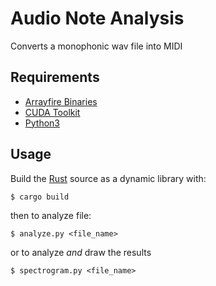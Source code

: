 # Audio Note Analysis

Converts a monophonic wav file into MIDI

## Requirements

  - [Arrayfire Binaries]
  - [CUDA Toolkit]
  - [Python3]

## Usage

Build the [Rust] source as a dynamic library with:
```ssh
$ cargo build
```
then to analyze file:
```ssh
$ analyze.py <file_name>
```
or to analyze _and_ draw the results
```ssh
$ spectrogram.py <file_name>
```

[Arrayfire Binaries]: <https://arrayfire.com/download/>
[CUDA Toolkit]: <https://developer.nvidia.com/cuda-toolkit>
[Python3]: <https://www.python.org/downloads/>
[Rust]: <https://www.rust-lang.org/en-US/>

